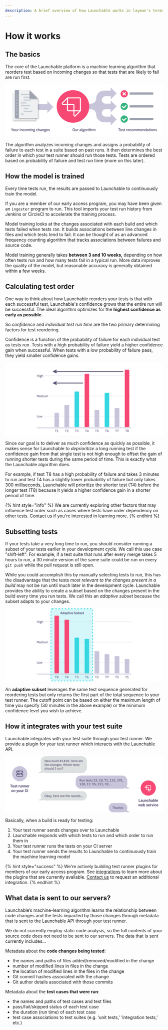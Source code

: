 ```yaml
---
description: A brief overview of how Launchable works in layman's terms
---
```


# How it works

## The basics

The core of the Launchable platform is a machine learning algorithm that reorders test based on incoming changes so that tests that are likely to fail are run first.

![](.gitbook/assets/recommendations%20%281%29.svg)

The algorithm analyzes incoming changes and assigns a probability of failure to each test in a suite based on past runs. It then determines the best order in which your test runner should run those tests. Tests are ordered based on probability of failure and test run time \(more on this later\).

## How the model is trained

Every time tests run, the results are passed to Launchable to continuously train the model.

If you are a member of our early access program, you may have been given an `ingester` program to run. This tool imports your test run history from Jenkins or CircleCI to accelerate the training process.

Model training looks at the changes associated with each build and which tests failed when tests ran. It builds associations between line changes in files and which tests tend to fail. It can be thought of as an advanced frequency counting algorithm that tracks associations between failures and source code.

Model training generally takes **between 3 and 10 weeks,** depending on how often tests run and how many tests fail in a typical run. More data improves the quality of the model, but reasonable accuracy is generally obtained within a few weeks.

## Calculating test order

One way to think about how Launchable reorders your tests is that with each successful test, Launchable's confidence grows that the entire run will be successful. The ideal algorithm optimizes for the **highest confidence as early as possible.**

So _confidence_ and _individual test run time_ are the two primary determining factors for test reordering.

Confidence is a function of the probability of failure for each individual test as tests run. Tests with a high probability of failure yield a higher confidence gain when successful. When tests with a low probability of failure pass, they yield smaller confidence gains.

![Launchable reorders tests, moving tests with the highest confidence gain first](.gitbook/assets/reorder.svg)

Since our goal is to deliver as much confidence as quickly as possible, it makes sense for Launchable to _deprioritize_ a long running test if the confidence gain from that single test is not high enough to offset the gain of running shorter tests during the same period of time. This is exactly what the Launchable algorithm does.

For example, if test T8 has a high probability of failure and takes 3 minutes to run and test T4 has a slightly lower probability of failure but only takes 300 milliseconds, Launchable will prioritize the shorter test \(T4\) before the longer test \(T8\) because it yields a higher confidence gain in a shorter period of time.

{% hint style="info" %}
We are currently exploring other factors that may influence test order such as cases where tests have order dependency on other tests. [Contact us](https://launchableinc.com/contact) if you're interested in learning more.
{% endhint %}

## Subsetting tests

If your tests take a very long time to run, you should consider running a subset of your tests earlier in your development cycle. We call this use case "shift-left". For example, if a test suite that runs after every merge takes 5 hours to run, a 30 minute version of the same suite could be run on every `git push` while the pull request is still open.

While you could accomplish this by manually selecting tests to run, this has the disadvantage that the tests _most relevant to the changes present in a build_ may not be run until much later in the development cycle. Launchable provides the ability to create a subset based on the changes present in the build every time you run tests. We call this an _adaptive subset_ because the subset adapts to your changes.

![](.gitbook/assets/subset.svg)

An **adaptive subset** leverages the same test sequence generated for reordering tests but only returns the first part of the total sequence to your test runner. The cutoff point can be based on either the maximum length of time you specify \(30 minutes in the above example\) or the minimum confidence level you wish to achieve.

## How it integrates with your test suite

Launchable integrates with your test suite through your test runner. We provide a plugin for your test runner which interacts with the Launchable API.

![](.gitbook/assets/how-it-works.svg)

Basically, when a build is ready for testing:

1. Your test runner sends changes over to Launchable
2. Launchable responds with which tests to run and which order to run them in
3. Your test runner runs the tests on your CI server
4. Your test runner sends the results to Launchable to continuously train the machine learning model

{% hint style="success" %}
We're actively building test runner plugins for members of our early access program. See [integrations](integrations/) to learn more about the plugins that are currently available. [Contact us](https://www.launchableinc.com/contact) to request an additional integration.
{% endhint %}

## What data is sent to our servers?

Launchable’s machine-learning algorithm learns the relationship between code changes and the tests impacted by those changes through metadata that is sent to the Launchable API through your test runner. 

We do not currently employ static code analysis, so the full contents of your source code does not need to be sent to our servers. The data that is sent currently includes...

Metadata about the **code changes being tested**:

* the names and paths of files added/removed/modified in the change
* number of modified lines in files in the change
* the location of modified lines in the files in the change
* Git commit hashes associated with the change
* Git author details associated with those commits

Metadata about the **test cases that were run**:

* the names and paths of test cases and test files
* pass/fail/skipped status of each test case
* the duration \(run time\) of each test case
* test case associations to test suites \(e.g. ‘unit tests,' ‘integration tests,’ etc.\)

